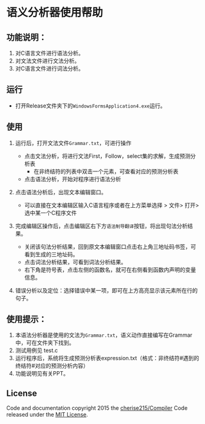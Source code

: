 语义分析器使用帮助
===

## 功能说明：
1. 对C语言文件进行语法分析。
2. 对文法文件进行文法分析。
3. 对C语言文件进行词法分析。

## 运行

* 打开Release文件夹下的`WindowsFormsApplication4.exe`运行。

## 使用

1. 运行后，打开文法文件`Grammar.txt`，可进行操作
    - 点击文法分析，将进行文法First，Follow，select集的求解，生成预测分析表
      - 在非终结符的列表中双击一个元素，可查看对应的预测分析表
    - 点击语法分析，开始对程序进行语法分析

2. 点击语法分析后，出现文本编辑窗口。
    - 可以直接在文本编辑区输入C语言程序或者在上方菜单选择 > 文件> 打开> 选中某一个C程序文件

3. 完成编辑区操作后，点击编辑区右下方`语法制导翻译`按钮，将出现句法分析结果。
    - 关闭该句法分析结果，回到原文本编辑窗口点击右上角三地址码书签，可看到生成的三地址码。
    - 点击词法分析结果，可看到词法分析结果。
    - 右下角是符号表，点击左侧的函数名，就可在右侧看到函数内声明的变量信息。

4. 错误分析以及定位：选择错误中某一项，即可在上方高亮显示该元素所在行的句子。

## 使用提示：

1. 本语法分析器是使用的文法为`Grammar.txt`，语义动作直接编写在Grammar中，可在文件夹下找到。
2. 测试用例见 test.c
3. 运行程序后，系统将生成预测分析表expression.txt（格式：非终结符#遇到的终结符#对应的预测分析内容）
4. 功能说明见有关PPT。

## License

Code and documentation copyright 2015 the [cherise215/Compiler](https://github.com/cherise215/Compiler/graphs/contributors) Code released under the [MIT License](https://github.com/cherise215/Compiler/blob/master/LICENSE).

